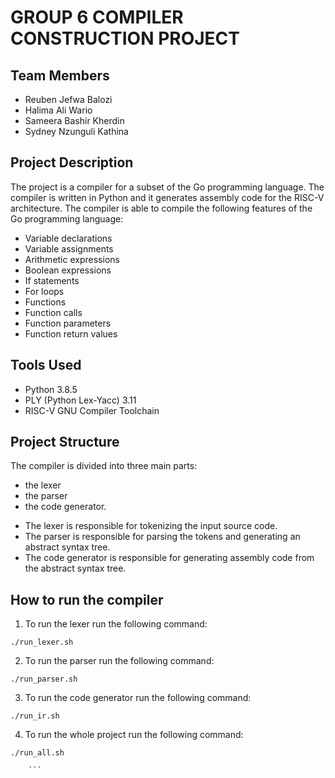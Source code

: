 # GROUP 6 COMPILER CONSTRUCTION PROJECT

## Team Members

- Reuben Jefwa Balozi
- Halima Ali Wario
- Sameera Bashir Kherdin
- Sydney Nzunguli Kathina

## Project Description

The project is a compiler for a subset of the Go programming language. The compiler is written in Python and it generates assembly code for the RISC-V architecture.
The compiler is able to compile the following features of the Go programming language:

- Variable declarations
- Variable assignments
- Arithmetic expressions
- Boolean expressions
- If statements
- For loops
- Functions
- Function calls
- Function parameters
- Function return values

## Tools Used

- Python 3.8.5
- PLY (Python Lex-Yacc) 3.11
- RISC-V GNU Compiler Toolchain

## Project Structure

The compiler is divided into three main parts:

- the lexer
- the parser
- the code generator.

* The lexer is responsible for tokenizing the input source code.
* The parser is responsible for parsing the tokens and generating an abstract syntax tree.
* The code generator is responsible for generating assembly code from the abstract syntax tree.

## How to run the compiler

1. To run the lexer run the following command:

```
./run_lexer.sh

```

2. To run the parser run the following command:

```
./run_parser.sh

```

3. To run the code generator run the following command:

```
./run_ir.sh

```

4. To run the whole project run the following command:

````
./run_all.sh

    ```



````
